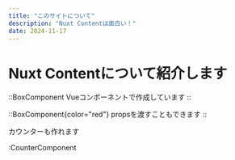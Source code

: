 ```yaml
---
title: "このサイトについて"
description: "Nuxt Contentは面白い！"
date: 2024-11-17
---
```


# Nuxt Contentについて紹介します

::BoxComponent
Vueコンポーネントで作成しています
::

::BoxComponent{color="red"}
propsを渡すこともできます
::

カウンターも作れます

:CounterComponent
